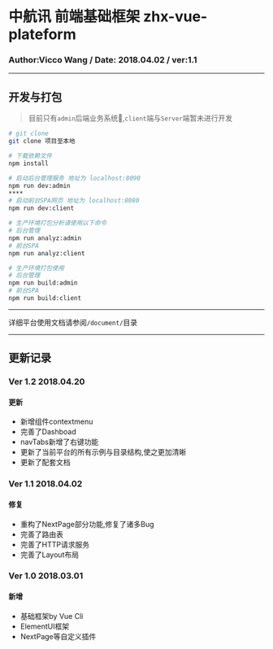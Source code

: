 # 中航讯 前端基础框架 zhx-vue-plateform
### Author:Vicco Wang / Date: 2018.04.02 / ver:1.1
---

## 开发与打包
> 目前只有`admin`后端业务系统,`client`端与`Server`端暂未进行开发

``` bash
# git clone
git clone 项目至本地

# 下载依赖文件
npm install

# 启动后台管理服务 地址为 localhost:8090
npm run dev:admin
****
# 启动前台SPA网页 地址为 localhost:8080
npm run dev:client

# 生产环境打包分析请使用以下命令
# 后台管理
npm run analyz:admin
# 前台SPA
npm run analyz:client

# 生产环境打包使用
# 后台管理
npm run build:admin
# 前台SPA
npm run build:client
```
---
详细平台使用文档请参阅```/document/```目录

---
## 更新记录

### Ver 1.2 2018.04.20
#### 更新
- 新增组件contextmenu
- 完善了Dashboad
- navTabs新增了右键功能
- 更新了当前平台的所有示例与目录结构,使之更加清晰
- 更新了配套文档

### Ver 1.1 2018.04.02
#### 修复
- 重构了NextPage部分功能,修复了诸多Bug
- 完善了路由表
- 完善了HTTP请求服务
- 完善了Layout布局


### Ver 1.0 2018.03.01
#### 新增
- 基础框架by Vue Cli
- ElementUI框架
- NextPage等自定义插件